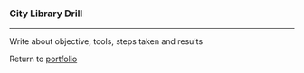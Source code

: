 ### City Library Drill
***

Write about objective, tools, steps taken and results

Return to [portfolio](/Portfolio)
